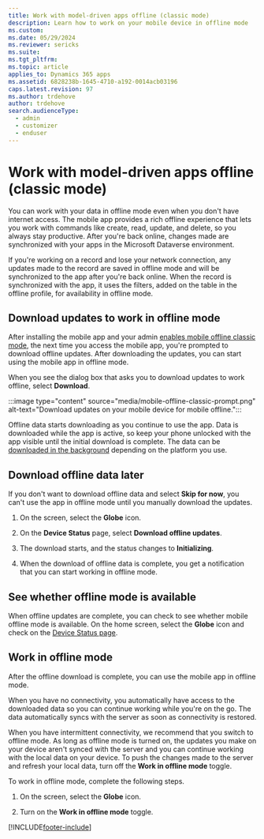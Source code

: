 ```yaml
---
title: Work with model-driven apps offline (classic mode)
description: Learn how to work on your mobile device in offline mode
ms.custom: 
ms.date: 05/29/2024
ms.reviewer: sericks
ms.suite: 
ms.tgt_pltfrm: 
ms.topic: article
applies_to: Dynamics 365 apps
ms.assetid: 6828238b-1645-4710-a192-0014acb03196
caps.latest.revision: 97
ms.author: trdehove
author: trdehove
search.audienceType: 
  - admin
  - customizer
  - enduser
---
```


# Work with model-driven apps offline (classic mode)

You can work with your data in offline mode even when you don't have internet access. The mobile app provides a rich offline experience that lets you work with commands like create, read, update, and delete, so you always stay productive. After you're back online, changes made are synchronized with your apps in the Microsoft Dataverse environment.

If you're working on a record and lose your network connection, any updates made to the record are saved in offline mode and will be synchronized to the app after you're back online. When the record is synchronized with the app, it uses the filters, added on the table in the offline profile, for availability in offline mode.

## Download updates to work in offline mode

After installing the mobile app and your admin [enables mobile offline classic mode](setup-mobile-offline.md#enable-mobile-offline-classic), the next time you access the mobile app, you're prompted to download offline updates. After downloading the updates, you can start using the mobile app in offline mode.

When you see the dialog box that asks you to download updates to work offline, select **Download**.

:::image type="content" source="media/mobile-offline-classic-prompt.png" alt-text="Download updates on your mobile device for mobile offline.":::

Offline data starts downloading as you continue to use the app. Data is downloaded while the app is active, so keep your phone unlocked with the app visible until the initial download is complete. The data can be [downloaded in the background](sync-data-offline-background.md) depending on the platform you use.  

## Download offline data later

If you don't want to download offline data and select **Skip for now**, you can't use the app in offline mode until you manually download the updates.

1. On the screen, select the **Globe** icon.

1. On the **Device Status** page, select **Download offline updates**.

1. The download starts, and the status changes to **Initializing**.

1. When the download of offline data is complete, you get a notification that you can start working in offline mode.

## See whether offline mode is available

When offline updates are complete, you can check to see whether mobile offline mode is available. On the home screen, select the **Globe** icon and check on the [Device Status page](offline-sync-icon.md).
  
## Work in offline mode

After the offline download is complete, you can use the mobile app in offline mode.

When you have no connectivity, you automatically have access to the downloaded data so you can continue working while you're on the go. The data automatically syncs with the server as soon as connectivity is restored.

When you have intermittent connectivity, we recommend that you switch to offline mode. As long as offline mode is turned on, the updates you make on your device aren't synced with the server and you can continue working with the local data on your device. To push the changes made to the server and refresh your local data, turn off the **Work in offline mode** toggle.

To work in offline mode, complete the following steps.

1. On the screen, select the **Globe** icon.

2. Turn on the **Work in offline mode** toggle.

[!INCLUDE[footer-include](../includes/footer-banner.md)]
